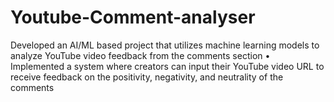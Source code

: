 # Youtube-Comment-analyser
Developed an AI/ML based project that utilizes machine learning models to analyze YouTube video feedback from the comments section • Implemented a system where creators can input their YouTube video URL to receive feedback on the positivity, negativity, and neutrality of the comments 

